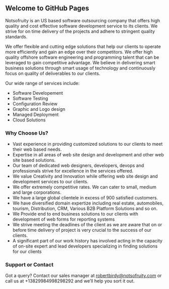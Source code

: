 ## Welcome to GitHub Pages

Notsofruity is an US based software outsourcing company that offers high quality and cost effective software development service to its clients. We strive for on time delivery of the projects and adhere to stringent quality standards.

We offer flexible and cutting edge solutions that help our clients to operate more efficiently and gain an edge over their competitors. We offer high quality offshore software engineering and programming talent that can be leveraged to gain competitive advantage. We believe in delivering smart business solutions through smart usage of technology and continuously focus on quality of deliverables to our clients.

Our wide range of services include:
- Software Developement
- Software Testing
- Configuration Review
- Graphic and Logo design
- Managed Deployment
- Cloud Solutions


### Why Choose Us?

- Vast experience in providing customized solutions to our clients to meet their web based needs.
- Expertise in all areas of web site design and development and other web site based solutions.
- Our team of dedicated web designers, developers, devops and professionals strive for excellence in the services offered.
- We value Creativity and Innovation while offering web site design and development services to our clients.
- We offer extremely competitive rates. We can cater to small, medium and large corporations.
- We have a large global clientele in excess of 900 satisfied customers.
- We have diversified domain expertize including real estate, automobiles, tourism, Distribution, CRM, Various B2B Platform Solutions and so on.
- We Provide end to end business solutions to our clients with development of web forms for reporting systems
- We strive meeting the deadlines of the client as we are aware that on or before time delivery of project is very crucial to the success of our clients.
- A significant part of our work history has involved acting in the capacity of on-site expert and lead developers specializing in finding solutions for our clients


### Support or Contact

Got a query? Contact our sales manager at [robertbirdy@notsofruity.com](mailto:robertbirdy@notsofruity.com) or call us at +13829984998298292 and we’ll help you sort it out.
